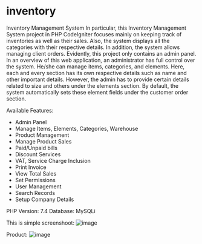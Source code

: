 # inventory
Inventory Management System
In particular, this Inventory Management System project in PHP CodeIgniter focuses mainly on keeping track of inventories as well as their sales. Also, the system displays all the categories with their respective details. In addition, the system allows managing client orders. Evidently, this project only contains an admin panel. In an overview of this web application, an administrator has full control over the system. He/she can manage items, categories, and elements. Here, each and every section has its own respective details such as name and other important details. However, the admin has to provide certain details related to size and others under the elements section. By default, the system automatically sets these element fields under the customer order section.

Available Features:
  - Admin Panel
  - Manage Items, Elements, Categories, Warehouse
  - Product Management
  - Manage Product Sales
  - Paid/Unpaid bills
  - Discount Services
  - VAT, Service Charge Inclusion
  - Print Invoice
  - View Total Sales
  - Set Permissions
  - User Management
  - Search Records
  - Setup Company Details

PHP Version: 7.4
Database: MySQLi

This is simple screenshoot:
![image](https://github.com/alimuntaha08/inventory/assets/38545696/e1e837ca-52b3-4e1f-89c4-276a688e5432)

Product:
![image](https://github.com/alimuntaha08/inventory/assets/38545696/c8aaaa35-055c-4b15-9706-3e839da4ad2e)

